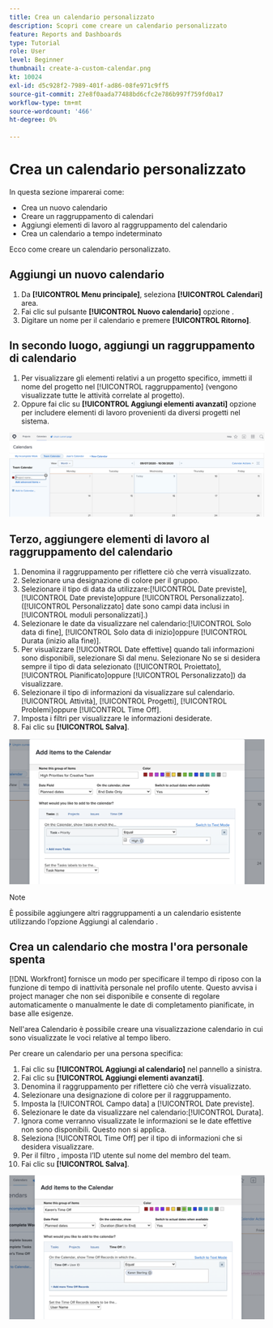 ```yaml
---
title: Crea un calendario personalizzato
description: Scopri come creare un calendario personalizzato
feature: Reports and Dashboards
type: Tutorial
role: User
level: Beginner
thumbnail: create-a-custom-calendar.png
kt: 10024
exl-id: d5c928f2-7989-401f-ad86-08fe971c9ff5
source-git-commit: 27e8f0aada77488bd6cfc2e786b997f759fd0a17
workflow-type: tm+mt
source-wordcount: '466'
ht-degree: 0%

---
```


# Crea un calendario personalizzato

In questa sezione imparerai come:

* Crea un nuovo calendario
* Creare un raggruppamento di calendari
* Aggiungi elementi di lavoro al raggruppamento del calendario
* Crea un calendario a tempo indeterminato

Ecco come creare un calendario personalizzato.

## Aggiungi un nuovo calendario

1. Da **[!UICONTROL Menu principale]**, seleziona **[!UICONTROL Calendari]** area.
1. Fai clic sul pulsante **[!UICONTROL Nuovo calendario]** opzione .
1. Digitare un nome per il calendario e premere **[!UICONTROL Ritorno]**.

## In secondo luogo, aggiungi un raggruppamento di calendario

1. Per visualizzare gli elementi relativi a un progetto specifico, immetti il nome del progetto nel [!UICONTROL raggruppamento] (vengono visualizzate tutte le attività correlate al progetto).
1. Oppure fai clic su **[!UICONTROL Aggiungi elementi avanzati]** opzione per includere elementi di lavoro provenienti da diversi progetti nel sistema.

![Immagine della schermata per aggiungere un raggruppamento a un calendario](assets/calendar-2-1.png)

## Terzo, aggiungere elementi di lavoro al raggruppamento del calendario

1. Denomina il raggruppamento per riflettere ciò che verrà visualizzato.
1. Selezionare una designazione di colore per il gruppo.
1. Selezionare il tipo di data da utilizzare:[!UICONTROL Date previste], [!UICONTROL Date previste]oppure [!UICONTROL Personalizzato]. ([!UICONTROL Personalizzato] date sono campi data inclusi in [!UICONTROL moduli personalizzati].)
1. Selezionare le date da visualizzare nel calendario:[!UICONTROL Solo data di fine], [!UICONTROL Solo data di inizio]oppure [!UICONTROL Durata (inizio alla fine)].
1. Per visualizzare [!UICONTROL Date effettive] quando tali informazioni sono disponibili, selezionare Sì dal menu. Selezionare No se si desidera sempre il tipo di data selezionato ([!UICONTROL Proiettato], [!UICONTROL Pianificato]oppure [!UICONTROL Personalizzato]) da visualizzare.
1. Selezionare il tipo di informazioni da visualizzare sul calendario.[!UICONTROL Attività], [!UICONTROL Progetti], [!UICONTROL Problemi]oppure [!UICONTROL Time Off].
1. Imposta i filtri per visualizzare le informazioni desiderate.
1. Fai clic su **[!UICONTROL Salva]**.

![Immagine della schermata per aggiungere elementi di lavoro a un raggruppamento di calendari](assets/calendar-2-2.png)

>[!NOTE]
>
>È possibile aggiungere altri raggruppamenti a un calendario esistente utilizzando l’opzione Aggiungi al calendario .

## Crea un calendario che mostra l&#39;ora personale spenta

[!DNL Workfront] fornisce un modo per specificare il tempo di riposo con la funzione di tempo di inattività personale nel profilo utente. Questo avvisa i project manager che non sei disponibile e consente di regolare automaticamente o manualmente le date di completamento pianificate, in base alle esigenze.

Nell&#39;area Calendario è possibile creare una visualizzazione calendario in cui sono visualizzate le voci relative al tempo libero.

Per creare un calendario per una persona specifica:

1. Fai clic su **[!UICONTROL Aggiungi al calendario]** nel pannello a sinistra.
1. Fai clic su **[!UICONTROL Aggiungi elementi avanzati]**.
1. Denomina il raggruppamento per riflettere ciò che verrà visualizzato.
1. Selezionare una designazione di colore per il raggruppamento.
1. Imposta la [!UICONTROL Campo data] a [!UICONTROL Date previste].
1. Selezionare le date da visualizzare nel calendario:[!UICONTROL Durata].
1. Ignora come verranno visualizzate le informazioni se le date effettive non sono disponibili. Questo non si applica.
1. Seleziona [!UICONTROL Time Off] per il tipo di informazioni che si desidera visualizzare.
1. Per il filtro , imposta l’ID utente sul nome del membro del team.
1. Fai clic su **[!UICONTROL Salva]**.

![Immagine della schermata che consente di aggiungere le voci del tempo libero a un raggruppamento di calendari](assets/calendar-2-3.png)
